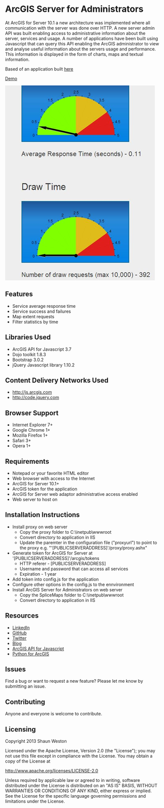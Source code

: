 # ArcGIS Server for Administrators

At ArcGIS for Server 10.1 a new architecture was implemented where all communication with the server was done over HTTP. A new
server admin API was built enabling access to administrative information about the server, services and usage. A number of applications
have been built using Javascript that can query this API enabling the ArcGIS administrator to view and analyse useful information
about the servers usage and performance. This information is displayed in the form of charts, maps and textual information.

Based of an application built [here](http://blogs.esri.com/esri/arcgis/2013/08/23/demo-applications-arcgis-server-for-administrators-sessions-at-the-2013-user-conference)

[Demo](http://gis.mstn.govt.nz/AGSAdmin)

![Screenshot](/images/Screenshot.jpg)


## Features

* Service average response time
* Service success and failures
* Map extent requests
* Filter statistics by time


## Libraries Used

* ArcGIS API for Javascript 3.7
* Dojo toolkit 1.8.3
* Bootstrap 3.0.2
* jQuery Javascript library 1.10.2


## Content Delivery Networks Used

* http://js.arcgis.com
* http://code.jquery.com


## Browser Support

* Internet Explorer 7+
* Google Chrome 1+
* Mozilla Firefox 1+
* Safari 3+
* Opera 1+


## Requirements

* Notepad or your favorite HTML editor
* Web browser with access to the Internet
* ArcGIS for Server 10.1+
* ArcGIS token for the application
* ArcGIS for Server web adaptor administrative access enabled
* Web server to host on


## Installation Instructions

* Install proxy on web server
	* Copy the proxy folder to C:\inetpub\wwwroot
	* Convert directory to application in IIS
	* Update the paremter in the configuration file ("proxyurl") to point to the proxy e.g. "'[PUBLICSERVERADDRESS]'/proxy/proxy.ashx"
* Generate token for ArcGIS for Server at '[PUBLICSERVERADDRESS]'/arcgis/tokens
	* HTTP referer - [PUBLICSERVERADDRESS]
	* Username and password that can access all services
	* Expiration - 1 year
* Add token into config.js for the application
* Configure other options in the config.js to the ennvironment
* Install ArcGIS Server for Administrators on web server
	* Copy the SpliceMaps folder to C:\inetpub\wwwroot
	* Convert directory to application in IIS


## Resources

* [LinkedIn](http://www.linkedin.com/in/sfweston)
* [GitHub](https://github.com/WestonSF)
* [Twitter](https://twitter.com/Westonelli)
* [Blog](http://westonelli.wordpress.com)
* [ArcGIS API for Javascript](https://developers.arcgis.com/en/javascript)
* [Python for ArcGIS](http://resources.arcgis.com/en/communities/python)


## Issues

Find a bug or want to request a new feature?  Please let me know by submitting an issue.


## Contributing

Anyone and everyone is welcome to contribute. 


## Licensing
Copyright 2013 Shaun Weston

Licensed under the Apache License, Version 2.0 (the "License");
you may not use this file except in compliance with the License.
You may obtain a copy of the License at

   http://www.apache.org/licenses/LICENSE-2.0

Unless required by applicable law or agreed to in writing, software
distributed under the License is distributed on an "AS IS" BASIS,
WITHOUT WARRANTIES OR CONDITIONS OF ANY KIND, either express or implied.
See the License for the specific language governing permissions and
limitations under the License.